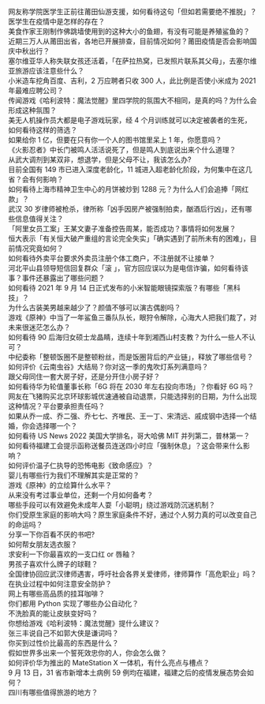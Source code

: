 网友称学院医学生正前往莆田仙游支援，如何看待这句「但如若需要绝不推脱」？医学生在疫情中是怎样的存在？  
美食作家王刚制作佛跳墙使用到的这种大小的鱼翅，有没有可能是养殖鲨鱼的？  
近期三万人从莆田出省，各地已开展排查，目前情况如何？莆田疫情是否会影响国庆中秋出行？  
塞尔维亚华人称失联女孩还活着，「在萨拉热窝，已发照片联系其父母」，去塞尔维亚旅游应该注意些什么？  
小米造车挖角百度、吉利，2 万应聘者只收 300 人，此比例是否使小米成为 2021 年最难应聘公司？  
传闻游戏《哈利波特：魔法觉醒》里四学院的氛围大不相同，是真的吗？为什么会形成这种氛围？  
美无人机操作员大都是电子游戏玩家，经 4 个月训练就可以决定被袭者的生死，如何看待这样的筛选？  
如果给你 1 亿，但要在只有你一个人的图书馆里呆上 1 年，你愿意吗？  
《火影忍者》中长门被鸣人活活说死了，但是鸣人到底说出来个什么道理？  
从武大调剂到某双非，想退学，但是父母不让，我该怎么办?  
目前全国有 149 市已进入深度老龄化，11 城进入超老龄化阶段，为何集中在这几省？会有何影响？  
如何看待上海市精神卫生中心的月饼被炒到 1288 元？为什么人们会追捧「网红款」？  
武汉 30 岁律师被枪杀，律所称「凶手因房产被强制拍卖，酗酒后行凶」，还有哪些信息值得关注？  
「阿里女员工案」王某文妻子准备控告周某，能否成功？事情将如何发展？  
恒大表示「有关恒大破产重组的言论完全失实」「确实遇到了前所未有的困难」，目前情况究竟如何？  
如何看待外卖平台要求外卖员注册个体工商户，不注册就不让接单？  
河北平山县领导短信回复群众「滚 」，官方回应误以为是电信诈骗，如何看待该事？事件还暴露出了哪些问题？  
如何看待 2021 年 9 月 14 日正式发布的小米智能眼镜探索版？有哪些「黑科技」？  
为什么古装美男越来越少了？颜值不够可以演古偶剧吗？  
游戏《原神》中当了一年鲨鱼三番队队长，眼狩令解除，心海大人把我们裁了，对未来很迷茫怎么办？  
如何看待 90 后海归女硕士龙晶睛，连续十年到湘西山村支教？为什么一些人不认可？  
中纪委称「整顿饭圈不是整顿粉丝，而是饭圈背后的产业链」，释放了哪些信号？  
如何评价《云南虫谷》大结局？你对这一季的鬼吹灯系列满意吗？  
跟父母同住一套大房子好，还是分开住小房子好？  
如何看待华为轮值董事长称「6G 将在 2030 年左右投向市场」？你看好 6G 吗？  
网友在飞猪购买北京环球影城优速通被自动退票，只能选择别的日期，为什么出现这种情况？平台要承担责任吗？  
如果从乔一成、乔二强、乔七七、齐唯民、王一丁、宋清远、戚成钢中选择一个结婚，你会选择哪一个？  
如何看待 US News 2022 美国大学排名，哥大哈佛 MIT 并列第二，普林第一？  
如何看待福建工会提示函称送餐员连送四小时应「强制休息」？这会带来什么影响？  
如何评价温子仁执导的恐怖电影《致命感应》？  
婴儿有哪些行为我们不理解其实是正常的？  
游戏《原神》的立绘算什么水平？  
从来没有考过事业单位，还剩一个月如何备考？  
哪些手段可以有效避免未成年人耍「小聪明」绕过游戏防沉迷机制？  
你们受原生家庭的影响大吗？原生家庭条件不好，通过个人努力真的可以改变自己的命运吗？  
分享一下你百看不厌的书吧?  
如何帮女朋友选衣服？  
求安利一下你最喜欢的一支口红 or 唇釉？  
男孩子喜欢什么牌子的球鞋？  
全国律协回应武汉律师遇害，呼吁社会各界关爱律师，律师算作「高危职业」吗？在执业过程中如何注意安全防护？  
网上有哪些高品质的挂耳咖啡？  
你们都用 Python 实现了哪些办公自动化？  
不洗脸真的能让皮肤变好吗？  
你想给游戏《哈利波特：魔法觉醒》提什么建议？  
张三丰说自己不如郭大侠是谦词吗？  
你买到过性价比最高的东西是什么？  
假如世界多出来一个誓死效忠你的人，你会怎么做？  
如何评价华为推出的 MateStation X 一体机，有什么亮点与槽点？  
9 月 13 日，31 省市新增本土病例 59 例均在福建，福建之后的疫情发展态势会如何？  
四川有哪些值得旅游的地方？  
